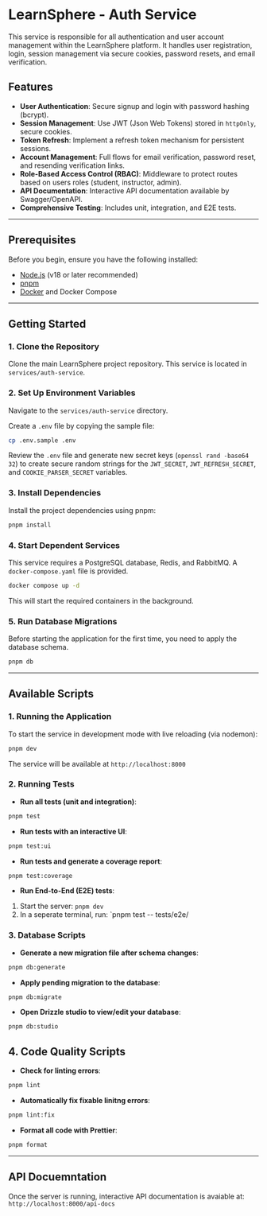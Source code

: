 # LearnSphere - Auth Service

This service is responsible for all authentication and user account management within the LearnSphere platform. It handles user registration, login, session management via secure cookies, password resets, and email verification.

## Features

- **User Authentication**: Secure signup and login with password hashing (bcrypt).
- **Session Management**: Use JWT (Json Web Tokens) stored in `httpOnly`, secure cookies.
- **Token Refresh**: Implement a refresh token mechanism for persistent sessions.
- **Account Management**: Full flows for email verification, password reset, and resending verification links.
- **Role-Based Access Control (RBAC)**: Middleware to protect routes based on users roles (student, instructor, admin).
- **API Documentation**: Interactive API documentation available by Swagger/OpenAPI.
- **Comprehensive Testing**: Includes unit, integration, and E2E tests.

---

## Prerequisites

Before you begin, ensure you have the following installed:

- [Node.js](https://nodejs.org/) (v18 or later recommended)
- [pnpm](https://pnpm.io/installation)
- [Docker](https://www.docker.com/get-started/) and Docker Compose

---

## Getting Started

### 1. Clone the Repository

Clone the main LearnSphere project repository. This service is located in `services/auth-service`.

### 2. Set Up Environment Variables

Navigate to the `services/auth-service` directory.

Create a `.env` file by copying the sample file:

```bash
cp .env.sample .env
```

Review the `.env` file and generate new secret keys (`openssl rand -base64 32`) to create secure random strings for the `JWT_SECRET`, `JWT_REFRESH_SECRET`, and `COOKIE_PARSER_SECRET` variables.

### 3. Install Dependencies

Install the project dependencies using pnpm:

```bash
pnpm install
```

### 4. Start Dependent Services

This service requires a PostgreSQL database, Redis, and RabbitMQ. A `docker-compose.yaml` file is provided.

```bash
docker compose up -d
```

This will start the required containers in the background.

### 5. Run Database Migrations

Before starting the application for the first time, you need to apply the database schema.

```bash
pnpm db
```

---

## Available Scripts

### 1. Running the Application

To start the service in development mode with live reloading (via nodemon):

```bash
pnpm dev
```

The service will be available at `http://localhost:8000`

### 2. Running Tests

- **Run all tests (unit and integration)**:

```bash
pnpm test
```

- **Run tests with an interactive UI**:

```bash
pnpm test:ui
```

- **Run tests and generate a coverage report**:

```bash
pnpm test:coverage
```

- **Run End-to-End (E2E) tests**:

1. Start the server: `pnpm dev`
2. In a seperate terminal, run: `pnpm test -- tests/e2e/

### 3. Database Scripts

- **Generate a new migration file after schema changes**:

```bash
pnpm db:generate
```

- **Apply pending migration to the database**:

```bash
pnpm db:migrate
```

- **Open Drizzle studio to view/edit your database**:

```bash
pnpm db:studio
```

## 4. Code Quality Scripts

- **Check for linting errors**:

```bash
pnpm lint
```

- **Automatically fix fixable linitng errors**:

```bash
pnpm lint:fix
```

- **Format all code with Prettier**:

```bash
pnpm format
```

---

## API Docuemntation

Once the server is running, interactive API documentation is avaiable at: `http://localhost:8000/api-docs`
